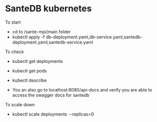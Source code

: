 # SanteDB kubernetes 

To start
- cd to /sante-mpi/main folder
- kubectl apply -f db-deployment.yaml,db-service.yaml,santedb-deployment.yaml,santedb-service.yaml

To check
- kubectl get deployments
- kubectl get pods 
- kubectl describe <podname>

- You an also go to localhost:8080/api-docs and verify you are able to access the swagger docs for santedb

To scale down
- kubectl scale deployments <name of deployment> --replicas=0